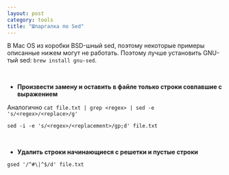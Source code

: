 ```yaml
---
layout: post
category: tools
title: "Шпаргалка по Sed"
---
```


В Mac OS из коробки BSD-шный sed, поэтому некоторые примеры описанные нижем могут не работать.
Поэтому лучше установить GNU-тый sed: `brew install gnu-sed`.  

<br/>

* **Произвести замену и оставить в файле только строки совпавшие с выражением**

Аналогично `cat file.txt | grep <regex> | sed -e 's/<regex>/<replace>/g'`

`sed -i -e 's/<regex>/<replacement>/gp;d' file.txt`  

<br/>

* **Удалить строки начинающиеся с решетки и пустые строки**

`gsed '/^#\|^$/d' file.txt`

<br/>